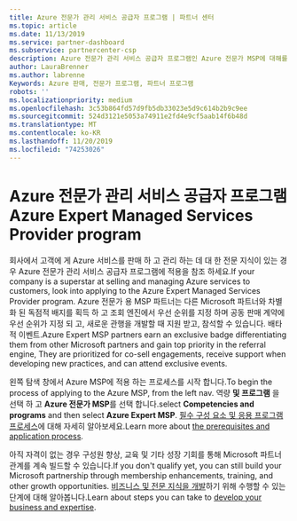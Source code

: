 ```yaml
---
title: Azure 전문가 관리 서비스 공급자 프로그램 | 파트너 센터
ms.topic: article
ms.date: 11/13/2019
ms.service: partner-dashboard
ms.subservice: partnercenter-csp
description: Azure 전문가 관리 서비스 공급자 프로그램인 Azure 전문가 MSP에 대해를 적용 하는 방법을 알아봅니다.
author: LauraBrenner
ms.author: labrenne
Keywords: Azure 판매, 전문가 프로그램, 파트너 프로그램
robots: ''
ms.localizationpriority: medium
ms.openlocfilehash: 3c53b864fd57d9fb5db33023e5d9c614b2b9c9ee
ms.sourcegitcommit: 524d3121e5053a74911e2fd4e9cf5aab14f6b48d
ms.translationtype: MT
ms.contentlocale: ko-KR
ms.lasthandoff: 11/20/2019
ms.locfileid: "74253026"
---
```

# <a name="azure-expert-managed-services-provider-program"></a><span data-ttu-id="b3c87-104">Azure 전문가 관리 서비스 공급자 프로그램</span><span class="sxs-lookup"><span data-stu-id="b3c87-104">Azure Expert Managed Services Provider program</span></span>


<span data-ttu-id="b3c87-105">회사에서 고객에 게 Azure 서비스를 판매 하 고 관리 하는 데 대 한 전문 지식이 있는 경우 Azure 전문가 관리 서비스 공급자 프로그램에 적용을 참조 하세요.</span><span class="sxs-lookup"><span data-stu-id="b3c87-105">If your company is a superstar at selling and managing Azure services to customers, look into applying to the Azure Expert Managed Services Provider program.</span></span> <span data-ttu-id="b3c87-106">Azure 전문가 용 MSP 파트너는 다른 Microsoft 파트너와 차별화 된 독점적 배지를 획득 하 고 조회 엔진에서 우선 순위를 지정 하며 공동 판매 계약에 우선 순위가 지정 되 고, 새로운 관행을 개발할 때 지원 받고, 참석할 수 있습니다. 배타적 이벤트.</span><span class="sxs-lookup"><span data-stu-id="b3c87-106">Azure Expert MSP partners earn an exclusive badge differentiating them from other Microsoft partners and gain top priority in the referral engine, They are prioritized for co-sell engagements, receive support when developing new practices, and can attend exclusive events.</span></span>

<span data-ttu-id="b3c87-107">왼쪽 탐색 창에서 Azure MSP에 적용 하는 프로세스를 시작 합니다.</span><span class="sxs-lookup"><span data-stu-id="b3c87-107">To begin the process of applying to the Azure MSP, from the left nav.</span></span> <span data-ttu-id="b3c87-108">역량 **및 프로그램** 을 선택 하 고 **Azure 전문가 MSP**를 선택 합니다.</span><span class="sxs-lookup"><span data-stu-id="b3c87-108">select **Competencies and programs** and then select **Azure Expert MSP**.</span></span> <span data-ttu-id="b3c87-109">[필수 구성 요소 및 응용 프로그램 프로세스](https://partner.microsoft.com/membership/azure-expert-msp)에 대해 자세히 알아보세요.</span><span class="sxs-lookup"><span data-stu-id="b3c87-109">Learn more about [the prerequisites and application process](https://partner.microsoft.com/membership/azure-expert-msp).</span></span> 

<span data-ttu-id="b3c87-110">아직 자격이 없는 경우 구성원 향상, 교육 및 기타 성장 기회를 통해 Microsoft 파트너 관계를 계속 빌드할 수 있습니다.</span><span class="sxs-lookup"><span data-stu-id="b3c87-110">If you don't qualify yet, you can still build your Microsoft partnership through membership enhancements, training, and other growth opportunities.</span></span>
<span data-ttu-id="b3c87-111">[비즈니스 및 전문 지식을 개발](https://partner.microsoft.com/membership/azure-expert-msp)하기 위해 수행할 수 있는 단계에 대해 알아봅니다.</span><span class="sxs-lookup"><span data-stu-id="b3c87-111">Learn about steps you can take to [develop your business and expertise](https://partner.microsoft.com/membership/azure-expert-msp).</span></span>

